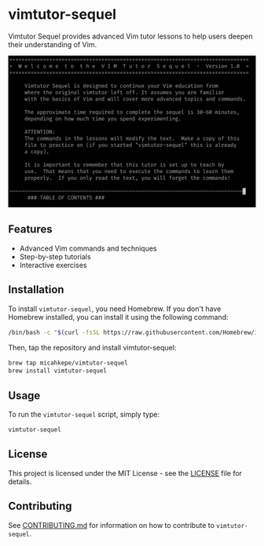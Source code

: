 # vimtutor-sequel

Vimtutor Sequel provides advanced Vim tutor lessons to help users deepen their understanding of Vim.

![Teaser image of the tutorial](images/teaser.png)

## Features

- Advanced Vim commands and techniques
- Step-by-step tutorials
- Interactive exercises

## Installation

To install `vimtutor-sequel`, you need Homebrew. If you don't have Homebrew installed, you can install it using the following command:

```sh
/bin/bash -c "$(curl -fsSL https://raw.githubusercontent.com/Homebrew/install/HEAD/install.sh)"
```

Then, tap the repository and install vimtutor-sequel:

```sh
brew tap micahkepe/vimtutor-sequel
brew install vimtutor-sequel
```

## Usage

To run the `vimtutor-sequel` script, simply type:

```sh
vimtutor-sequel
```

## License

This project is licensed under the MIT License - see the [LICENSE](LICENSE) file for details.

## Contributing

See [CONTRIBUTING.md](CONTRIBUTING.md) for information on how to contribute to `vimtutor-sequel`.